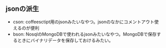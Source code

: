 ## jsonの派生
- cson: coffeesctipt用のjsonみたいなやつ。jsonのなかにコメントアウト使えるのが便利
- bson: NosqlのMongoDBで使われるjsonみたいなやつ。MongoDBで保存するときにバイナリデータを保存しておけるみたい。

